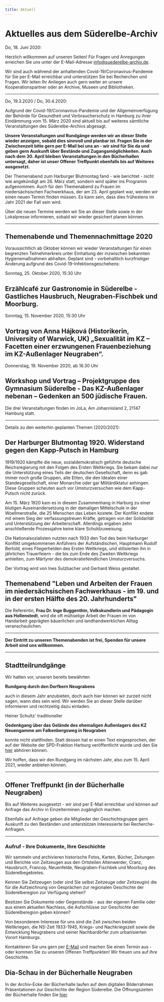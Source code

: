 ```yaml
---
title: Aktuell
---
```


# Aktuelles aus dem Süderelbe-Archiv

Do, 18. Juni 2020:

Herzlich willkommen auf unseren Seiten! Für Fragen und Anregungen erreichen Sie uns unter der
E-Mail-Adresse [info@suederelbe-archiv.de](mailto:info@suederelbe-archiv.de).

Wir sind auch während der anhaltenden Covid-19/Coronavirus-Pandemie für Sie per E-Mail erreichbar und unterstützen Sie bei Recherchen und Fragen. Wir leiten Ihr Anliegen auch gern weiter an unsere Kooperationspartner oder an Archive, Museen und Bibliotheken.



* * *

Do, 19.3.2020 / Do, 30.4.2020:

Aufgrund der Covid-19/Coronavirus-Pandemie und der Allgemeinverfügung der Behörde für Gesundheit und Verbraucherschutz in Hamburg zu ihrer Eindämmung vom 15. März 2020 sind aktuell bis auf weiteres sämtliche Veranstaltungen des Süderelbe-Archivs abgesagt. 

**Unsere Veranstaltungen und Rundgänge werden wir an dieser Stelle wieder anzeigen, sobald dies sinnvoll und planbar ist.
Fragen Sie in der Zwischenzeit bitte gern per E-Mail bei uns an - wir sind für Sie da und geben gern Auskunft über Bestände und Zugangsmöglichkeiten. 
Auch nach dem 30. April bleiben Veranstaltungen in den Bücherhallen untersagt, daher ist unser Offener Treffpunkt ebenfalls bis auf Weiteres ausgesetzt.**

Der Themenabend zum Harburger Blutmontag fand - wie berichtet - nicht wie angekündigt am 26. März statt, sondern wird später ins Programm aufgenommen. Auch für den Themenabend zu Frauen im niedersächsischen Fachwerkhaus, der am 23. April geplant war, werden wir einen neuen Termin finden müssen. Es kann sein, dass dies frühestens im Jahr 2021 der Fall sein wird.

Über die neuen Termine werden wir Sie an dieser Stelle sowie in der Lokalpresse informieren, sobald wir wieder gesichert planen können.


* * *

## **Themenabende und Themennachmittage 2020**

Voraussichtlich ab Oktober können wir wieder Veranstaltungen für einen begrenzten Teilnehmerkreis unter Einhaltung der inzwischen bekannten Hygienemaßnahmen abhalten. Geplant sind - vorbehaltlich kurzfristiger Änderung aufgrund des Covid-19-Infektionsgeschehens:

Sonntag, 25. Oktober 2020, 15:30 Uhr
## Erzählcafé zur Gastronomie in Süderelbe - Gastliches Hausbruch, Neugraben-Fischbek und Moorburg.

Sonntag, 15. November 2020, 15:30 Uhr
## Vortrag von Anna Hájková (Historikerin, University of Warwick, UK) „Sexualität im KZ – Facetten einer erzwungenen Frauenbeziehung im KZ-Außenlager Neugraben“.

Donnerstag, 19. November 2020, ab 16.30 Uhr
## Workshop und Vortrag – Projektgruppe des Gymnasium Süderelbe - Das KZ-Außenlager nebenan – Gedenken an 500 jüdische Frauen.

Die drei Veranstaltungen finden im JoLa, Am Johannisland 2, 21147 Hamburg statt.



******      ******      ******      ******      ******      ******      ******      ******      ******      ******      ******      

Details zu den weiterhin geplanten Themen (2020/2021):

## Der Harburger Blutmontag 1920. Widerstand gegen den Kapp-Putsch in Hamburg
1919/1920 kämpfte die neue, sozialdemokratisch geführte deutsche Reichsregierung mit den Folgen des Ersten Weltkriegs. Sie bekam dabei nur die Unterstützung eines Teils der deutschen Gesellschaft, denn es gab immer noch große Gruppen, alte Eliten, die den Idealen einer Standesgesellschaft, einer Monarchie oder gar Militärdiktatur anhingen. Diese Gruppen scheuten auch vor Umsturzversuchen wie dem Kapp-Putsch nicht zurück.

Am 15. März 1920 kam es in diesem Zusammenhang in Harburg zu einer blutigen Auseinandersetzung in der damaligen Mittelschule in der Woellmerstraße, die 25 Menschen das Leben kostete. Der Konflikt endete mit einem Sieg der verfassungstreuen Kräfte, getragen von der Solidarität und Unterstützung der Arbeiterschaft. Allerdings ergaben zehn anschließende Prozessjahre keine klare Schuldzuweisung.

Die Nationalsozialisten nutzten nach 1933 den Tod des beim Harburger Konflikt umgekommenen Anführers der Aufständischen, Hauptmann Rudolf Bertold, eines Fliegerhelden des Ersten Weltkriegs, und stilisierten ihn in jährlichen Trauerfeiern - die bis zum Ende des Zweiten Weltkriegs anhielten, zum Märtyrer des demokratiefeindlichen Umsturzversuchs.

Der Vortrag wird von Ines Sulzbacher und Gerhard Weiss gestaltet. 



## Themenabend "Leben und Arbeiten der Frauen im niedersächsischen Fachwerkhaus - im 19. und in der ersten Hälfte des 20. Jahrhunderts"
Die Referentin, **Frau Dr. Inge Buggenthin, Volkskundlerin und Pädagogin aus Hollenstedt**, wird die oft mühselige Arbeit der Frauen im von Handarbeit geprägten bäuerlichen und landhandwerklichen Alltag veranschaulichen.



* * *

**Der Eintritt zu unseren Themenabenden ist frei, Spenden für unsere Arbeit sind uns willkommen.**


* * *

## Stadtteilrundgänge

Wir hatten vor, unseren bereits bewährten

**Rundgang durch den Dorfkern Neugrabens**

auch in diesem Jahr anzubieten, doch auch hier können wir zurzeit nicht sagen, wann dies sein wird.
Wir werden Sie an dieser Stelle darüber informieren und rechtzeitig dazu einladen.


Heiner Schultz' traditioneller

**Gedenkgang über das Gelände des ehemaligen Außenlagers des KZ Neuengamme am Falkenbergsweg in Neugraben**

konnte nicht stattfinden. Statt dessen hat er einen Text eingesprochen, der auf der Website der SPD-Fraktion Harburg veröffentlicht wurde und den Sie [hier](http://stage.spd-fraktion-harburg.de/2020/04/15/das-kz-vor-der-haustuer-gedenken-an-die-befreiung-15-april-2020/) abhören können.

Wir hoffen, dass wir den Rundgang im nächsten Jahr, also zum 15. April 2021, wieder anbieten können.


* * *


## Offener Treffpunkt (in der Bücherhalle Neugraben)

Bis auf Weiteres ausgesetzt - wir sind per E-Mail erreichbar und können auf Anfrage das Archiv in Einzelterminen zugänglich machen.

Ebenfalls auf Anfrage geben die Mitglieder der Geschichtsgruppe gern Auskunft zu den Beständen und unterstützen Interessierte bei Recherche-Anfragen.



* * *

### Aufruf - Ihre Dokumente, Ihre Geschichte

Wir sammeln und archivieren historische Fotos, Karten, Bücher, Zeitungen
und Berichte von Zeitzeugen aus den Ortsteilen Altenwerder, Cranz,
Hausbruch, Francop, Neuenfelde, Neugraben-Fischbek und Moorburg des
Süderelbegebietes.

Kennen Sie Zeitzeugen (oder sind Sie selbst Zeitzeuge oder Zeitzeugin) die für die
Aufzeichnung von Gesprächen zur regionalen Geschichte der Süderelberegion zur Verfügung 
stehen?

Besitzen Sie Dokumente oder Gegenstände - aus der eigenen Familie oder aus
einem aktuellen Nachlass, die Aufschlüsse zur Geschichte der Süderelberegion
geben können?

Von besonderem Interesse für uns sind die Zeit zwischen beiden
Weltkriegen, die NS-Zeit 1933-1945, Kriegs- und Nachkriegszeit sowie die
Entwicklung Neugrabens und seiner Nachbardörfer zum urbanisierten Vorort Hamburgs.

Kontaktieren Sie uns gern per [E-Mail](mailto:info@suederelbe-archiv.de)
und machen Sie einen Termin aus - oder kommen Sie zu unseren Offenen
Treffpunkten! Wir freuen uns auf *Ihre* Geschichte.


## Dia-Schau in der Bücherhalle Neugraben

In der Archiv-Ecke der Bücherhalle laufen auf dem digitalen Bilderrahmen Präsentationen zur Geschichte der Region Süderelbe.
 Die Öffnungszeiten der Bücherhalle finden Sie
[hier](https://www.buecherhallen.de/neugraben).
